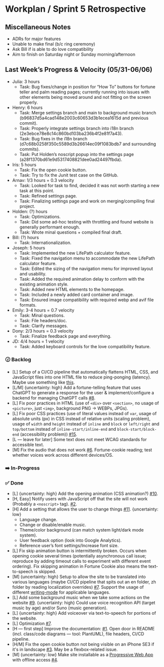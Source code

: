 # Workplan / Sprint 5 Retrospective

## Miscellaneous Notes

- ADRs for major features
- Unable to make final (b/c ring ceremony)
- Ask Bill if is able to do love compatibility
- Aim to finish on Saturday night or Sunday morning/afternoon

## Last Week’s Progress & Velocity (05/31-06/06)

- Julia: 3 hours
  - Task: Bug fixes/change in position for “How To” buttons for fortune teller and palm reading pages; currently running into issues with other elements being moved around and not fitting on the screen properly.
- Henry: 6 hours
  - Task: Merge settings branch and main to background music branch (b96837d5a4cad148e2003c60653d3b1ecea1615d and previous commit).
  - Task: Properly integrate settings branch into i18n branch (2e3ebce78e8c14c860bd103ba236b4f2e81f7a43).
  - Task: Bug fixes in the i18n branch (d7c68b0258f350c5589d3b26614ec09f1083bdb7 and surrounding commits).
  - Task: Put Holden’s noscript popup into the settings page (a28f1370bd61e9d5317408821dee0ad24497fbda).
- Iris: 5 hours
  - Task: Fix the open cookie button.
  - Task: Try to fix the Junit test case on the GitHub.
- Arnav: 1/3 hours = 0.3 velocity
  - Task: Looked for task to find, decided it was not worth starting a new task at this point.
  - Task: Refined settings page.
  - Task: Finalizing settings page and work on merging/compiling final project.
- Holden: (?) hours
  - Task: Optimizations.
  - Task: Did some ad-hoc testing with throttling and found website is generally performant enough.
  - Task: Wrote minal questions + compiled final draft.
- Bill: (?) hours
  - Task: Internationalization.
- Joseph: 5 hours
  - Task: Implemented the new LifePath calculator feature.
  - Task: Fixed the navigation menu to accommodate the new LifePath calculator feature.
  - Task: Edited the sizing of the navigation menu for improved layout and usability.
  - Task: Added the required animation delay to conform with the existing animation style.
  - Task: Added new HTML elements to the homepage.
  - Task: Included a newly added card container and image.
  - Task: Ensured image compatibility with required webp and avif file formats.
- Emily: 3-4 hours = 0.7 velocity
  - Task: Minal questions.
  - Task: File headers/doc.
  - Task: Clarify messages.
- Dony: 2/3 hours = 0.3 velocity
  - Task: Finalize feedback page and everything.
- JD: 4/4 hours = 1 velocity
  - Task: Added keyboard controls for the love compatibility feature.

### 🕜 Backlog

- [L] Setup of a CI/CD pipeline that automatically flattens HTML, CSS, and JavaScript files into one HTML file to reduce ping-ponging (latency). Maybe use something like [this](https://github.com/remy/inliner).
- [L/M] {uncertainty: high} Add a fortune-telling feature that uses ChatGPT to generate a response for the user & implement/configure a backend for managing ChatGPT calls [#8](https://github.com/20-20REENVISIONED/Refactored-fortune-teller/issues/8).
- [L] Fix poor practices in HTML (use of `<div>` over `<section>`, no usage of `<picture>`, just `<img>`, background PNG -> WEBPs, JPGs).
- [L] Fix poor CSS practices (use of literal values instead of `var`, usage of absolute units (px) in CSS instead of relative units (scaling problem), usage of `width` and `height` instead of `inline` and `block` or `left/right` and `top/bottom` instead of `inline-start/inline-end` and `block-start/block-end` (accessibility problem)) [#15](https://github.com/20-20REENVISIONED/Refactored-fortune-teller/issues/15).
- [L — leave for later] Some text does not meet WCAG standards for accessible text.
- [M] Fix the audio that does not work [#6](https://github.com/20-20REENVISIONED/Refactored-fortune-teller/issues/6). Fortune-cookie reading; test whether voices work across different devices/OS.

### ➡️ In-Progress

### ✅ Done

- [L] {uncertainty: high} Add the opening animation (CSS animation?) [#10](https://github.com/20-20REENVISIONED/Refactored-fortune-teller/issues/10).
- [H, Easy] Notify users with JavaScript off that the site will not work (Probably a `<noscript>` tag). [#2](https://github.com/20-20REENVISIONED/Refactored-fortune-teller/issues/2).
- [H] Add a setting that allows the user to change things [#11](https://github.com/20-20REENVISIONED/Refactored-fortune-teller/issues/11). {uncertainty: low}
  - Language change.
  - Change or disable/enable music.
  - Theme/color background (can match system light/dark mode system).
  - User feedback option (look into Google Analytics).
  - Reference user’s font settings/Increase font size.
- [L] Fix skip animation button is intermittently broken. Occurs when opening cookie several times (potentially asynchronous call issue; reproduce by adding timeout calls to experiment with different event ordering). Fix skipping animation in Fortune Cookie also means the text-to-speech is skipped.
- [M] {uncertainty: high} Setup to allow the site to be translated into various languages (maybe CI/CD pipeline that spits out an en folder, zh folder by reading localization overrides) [#7](https://github.com/20-20REENVISIONED/Refactored-fortune-teller/issues/7). Support the usage of different [writing-mode](https://developer.mozilla.org/en-US/docs/Web/CSS/writing-mode) for applicable languages.
- [L] Add some background music when we take some actions on the website [#9](https://github.com/20-20REENVISIONED/Refactored-fortune-teller/issues/9). {uncertainty: high} Could use voice recognition API (target music by age) and/or Suno (music generation).
- [L] {uncertainty: high} Add voiceover via text-to-speech for portions of the website.
- [L] Optimization [#7](https://github.com/20-20REENVISIONED/Refactored-fortune-teller/issues/7).
- [H — first step] Improve the documentation: [#1](https://github.com/20-20REENVISIONED/Refactored-fortune-teller/issues/1). Open door in README (incl. class/code diagrams — tool: PlantUML), file headers, CI/CD pipeline.
- [H/M] Fix the open cookie button not being visible on an iPhone SE3 if it's in landscape [#3](https://github.com/20-20REENVISIONED/Refactored-fortune-teller/issues/3). May be a flexbox-related issue.
- [M] {uncertainty: low} Make site installable as a [Progressive Web App](https://developer.mozilla.org/en-US/docs/Web/Progressive_web_apps) with offline access [#4](https://github.com/20-20REENVISIONED/Refactored-fortune-teller/issues/4).
